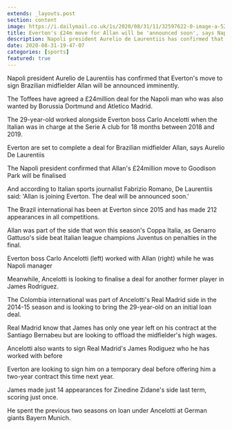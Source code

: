 ```yaml
---
extends: _layouts.post
section: content
image: https://i.dailymail.co.uk/1s/2020/08/31/11/32597622-0-image-a-52_1598869056994.jpg 
title: Everton's £24m move for Allan will be 'announced soon', says Napoli president Aurelio De Laurentiis 
description: Napoli president Aurelio de Laurentiis has confirmed that Everton's move to sign Brazilian midfielder Allan will be announced imminently. Carlo Ancelotti is also looking to sign James Rodriguez. 
date: 2020-08-31-19-47-07 
categories: [sports] 
featured: true 
--- 
```

Napoli president Aurelio de Laurentiis has confirmed that Everton's move to sign Brazilian midfielder Allan will be announced imminently. 

The Toffees have agreed a £24million deal for the Napoli man who was also wanted by Borussia Dortmund and Atletico Madrid.

The 29-year-old worked alongside Everton boss Carlo Ancelotti when the Italian was in charge at the Serie A club for 18 months between 2018 and 2019.

Everton are set to complete a deal for Brazilian midfielder Allan, says Aurelio De Laurentiis

The Napoli president confirmed that Allan's £24million move to Goodison Park will be finalised

And according to Italian sports journalist Fabrizio Romano, De Laurentiis said: 'Allan is joining Everton. The deal will be announced soon.'

The Brazil international has been at Everton since 2015 and has made 212 appearances in all competitions. 

Allan was part of the side that won this season's Coppa Italia, as Genarro Gattuso's side beat Italian league champions Juventus on penalties in the final.

Everton boss Carlo Ancelotti (left) worked with Allan (right) while he was Napoli manager

Meanwhile, Ancelotti is looking to finalise a deal for another former player in James Rodriguez. 

The Colombia international was part of Ancelotti's Real Madrid side in the 2014-15 season and is looking to bring the 29-year-old on an initial loan deal. 

Real Madrid know that James has only one year left on his contract at the Santiago Bernabeu but are looking to offload the midfielder's high wages. 

Ancelotti also wants to sign Real Madrid's James Rodiguez who he has worked with before

Everton are looking to sign him on a temporary deal before offering him a two-year contract this time next year. 

James made just 14 appearances for Zinedine Zidane's side last term, scoring just once. 

He spent the previous two seasons on loan under Ancelotti at German giants Bayern Munich. 

